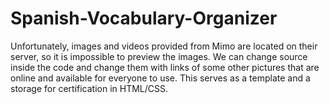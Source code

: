 # Spanish-Vocabulary-Organizer

Unfortunately, images and videos provided from Mimo are located on their server, so it is impossible to preview the images. 
We can change source inside the code and change them with links of some other pictures that are online and available for everyone to use. 
This serves as a template and a storage for certification in HTML/CSS.
